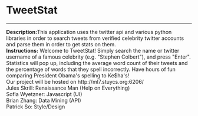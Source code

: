 <h1>TweetStat</h1>
<hr>
<b>Description:</b>This application uses the twitter api and various python libraries in order to search tweets from verified celebrity twitter accounts and parse them in order to get stats on them.
<br>
<b>Instructions:</b> Welcome to TweetStat! Simply search the name or twitter username of a famous celebrity (e.g. "Stephen Colbert"), and press "Enter". Statistics will pop up, including the average word count of their tweets and the percentage of words that they spell incorrectly. Have hours of fun comparing President Obama's spelling to Ke$ha's! 
<br>
Our project will be hosted on http://ml7.stuycs.org:6206/
<br>
Jules Skrill: Renaissance Man (Help on Everything)<br>
Sofia Wyetzner: Javascript (UI)<br>
Brian Zhang: Data Mining (API)<br>
Patrick So: Style/Design<br>

